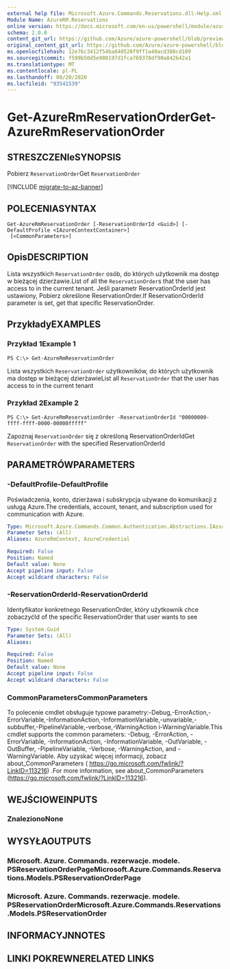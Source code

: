 ```yaml
---
external help file: Microsoft.Azure.Commands.Reservations.dll-Help.xml
Module Name: AzureRM.Reservations
online version: https://docs.microsoft.com/en-us/powershell/module/azurerm.reservations/get-azurermreservationorder
schema: 2.0.0
content_git_url: https://github.com/Azure/azure-powershell/blob/preview/src/ResourceManager/Reservations/Commands.Reservations/help/Get-AzureRmReservationOrder.md
original_content_git_url: https://github.com/Azure/azure-powershell/blob/preview/src/ResourceManager/Reservations/Commands.Reservations/help/Get-AzureRmReservationOrder.md
ms.openlocfilehash: 12e76c3412f54ba840528f9ff1a40acd388cd109
ms.sourcegitcommit: f599b50d5e980197d1fca769378df90a842b42a1
ms.translationtype: MT
ms.contentlocale: pl-PL
ms.lasthandoff: 08/20/2020
ms.locfileid: "93541539"
---
```

# <span data-ttu-id="f72ca-101">Get-AzureRmReservationOrder</span><span class="sxs-lookup"><span data-stu-id="f72ca-101">Get-AzureRmReservationOrder</span></span>

## <span data-ttu-id="f72ca-102">STRESZCZENIe</span><span class="sxs-lookup"><span data-stu-id="f72ca-102">SYNOPSIS</span></span>
<span data-ttu-id="f72ca-103">Pobierz `ReservationOrder`</span><span class="sxs-lookup"><span data-stu-id="f72ca-103">Get `ReservationOrder`</span></span>

[!INCLUDE [migrate-to-az-banner](../../includes/migrate-to-az-banner.md)]

## <span data-ttu-id="f72ca-104">POLECENIA</span><span class="sxs-lookup"><span data-stu-id="f72ca-104">SYNTAX</span></span>

```
Get-AzureRmReservationOrder [-ReservationOrderId <Guid>] [-DefaultProfile <IAzureContextContainer>]
 [<CommonParameters>]
```

## <span data-ttu-id="f72ca-105">Opis</span><span class="sxs-lookup"><span data-stu-id="f72ca-105">DESCRIPTION</span></span>
<span data-ttu-id="f72ca-106">Lista wszystkich `ReservationOrder` osób, do których użytkownik ma dostęp w bieżącej dzierżawie.</span><span class="sxs-lookup"><span data-stu-id="f72ca-106">List of all the `ReservationOrder`s that the user has access to in the current tenant.</span></span> <span data-ttu-id="f72ca-107">Jeśli parametr ReservationOrderId jest ustawiony, Pobierz określone ReservationOrder.</span><span class="sxs-lookup"><span data-stu-id="f72ca-107">If ReservationOrderId parameter is set, get that specific ReservationOrder.</span></span>

## <span data-ttu-id="f72ca-108">Przykłady</span><span class="sxs-lookup"><span data-stu-id="f72ca-108">EXAMPLES</span></span>

### <span data-ttu-id="f72ca-109">Przykład 1</span><span class="sxs-lookup"><span data-stu-id="f72ca-109">Example 1</span></span>
```
PS C:\> Get-AzureRmReservationOrder
```

<span data-ttu-id="f72ca-110">Lista wszystkich `ReservationOrder` użytkowników, do których użytkownik ma dostęp w bieżącej dzierżawie</span><span class="sxs-lookup"><span data-stu-id="f72ca-110">List all `ReservationOrder` that the user has access to in the current tenant</span></span>

### <span data-ttu-id="f72ca-111">Przykład 2</span><span class="sxs-lookup"><span data-stu-id="f72ca-111">Example 2</span></span>
```
PS C:\> Get-AzureRmReservationOrder -ReservationOrderId "00000000-ffff-ffff-0000-00000fffff"
```

<span data-ttu-id="f72ca-112">Zapoznaj `ReservationOrder` się z określoną ReservationOrderId</span><span class="sxs-lookup"><span data-stu-id="f72ca-112">Get `ReservationOrder` with the specified ReservationOrderId</span></span>

## <span data-ttu-id="f72ca-113">PARAMETRÓW</span><span class="sxs-lookup"><span data-stu-id="f72ca-113">PARAMETERS</span></span>

### <span data-ttu-id="f72ca-114">-DefaultProfile</span><span class="sxs-lookup"><span data-stu-id="f72ca-114">-DefaultProfile</span></span>
<span data-ttu-id="f72ca-115">Poświadczenia, konto, dzierżawa i subskrypcja używane do komunikacji z usługą Azure.</span><span class="sxs-lookup"><span data-stu-id="f72ca-115">The credentials, account, tenant, and subscription used for communication with Azure.</span></span>

```yaml
Type: Microsoft.Azure.Commands.Common.Authentication.Abstractions.IAzureContextContainer
Parameter Sets: (All)
Aliases: AzureRmContext, AzureCredential

Required: False
Position: Named
Default value: None
Accept pipeline input: False
Accept wildcard characters: False
```

### <span data-ttu-id="f72ca-116">-ReservationOrderId</span><span class="sxs-lookup"><span data-stu-id="f72ca-116">-ReservationOrderId</span></span>
<span data-ttu-id="f72ca-117">Identyfikator konkretnego ReservationOrder, który użytkownik chce zobaczyć</span><span class="sxs-lookup"><span data-stu-id="f72ca-117">Id of the specific ReservationOrder that user wants to see</span></span>

```yaml
Type: System.Guid
Parameter Sets: (All)
Aliases:

Required: False
Position: Named
Default value: None
Accept pipeline input: False
Accept wildcard characters: False
```

### <span data-ttu-id="f72ca-118">CommonParameters</span><span class="sxs-lookup"><span data-stu-id="f72ca-118">CommonParameters</span></span>
<span data-ttu-id="f72ca-119">To polecenie cmdlet obsługuje typowe parametry:-Debug,-ErrorAction,-ErrorVariable,-InformationAction,-InformationVariable,-unvariable,-subbuffer,-PipelineVariable,-verbose,-WarningAction i-WarningVariable.</span><span class="sxs-lookup"><span data-stu-id="f72ca-119">This cmdlet supports the common parameters: -Debug, -ErrorAction, -ErrorVariable, -InformationAction, -InformationVariable, -OutVariable, -OutBuffer, -PipelineVariable, -Verbose, -WarningAction, and -WarningVariable.</span></span> <span data-ttu-id="f72ca-120">Aby uzyskać więcej informacji, zobacz about_CommonParameters ( https://go.microsoft.com/fwlink/?LinkID=113216) .</span><span class="sxs-lookup"><span data-stu-id="f72ca-120">For more information, see about_CommonParameters (https://go.microsoft.com/fwlink/?LinkID=113216).</span></span>

## <span data-ttu-id="f72ca-121">WEJŚCIOWE</span><span class="sxs-lookup"><span data-stu-id="f72ca-121">INPUTS</span></span>

### <span data-ttu-id="f72ca-122">Znaleziono</span><span class="sxs-lookup"><span data-stu-id="f72ca-122">None</span></span>

## <span data-ttu-id="f72ca-123">WYSYŁA</span><span class="sxs-lookup"><span data-stu-id="f72ca-123">OUTPUTS</span></span>

### <span data-ttu-id="f72ca-124">Microsoft. Azure. Commands. rezerwacje. modele. PSReservationOrderPage</span><span class="sxs-lookup"><span data-stu-id="f72ca-124">Microsoft.Azure.Commands.Reservations.Models.PSReservationOrderPage</span></span>

### <span data-ttu-id="f72ca-125">Microsoft. Azure. Commands. rezerwacje. modele. PSReservationOrder</span><span class="sxs-lookup"><span data-stu-id="f72ca-125">Microsoft.Azure.Commands.Reservations.Models.PSReservationOrder</span></span>

## <span data-ttu-id="f72ca-126">INFORMACYJN</span><span class="sxs-lookup"><span data-stu-id="f72ca-126">NOTES</span></span>

## <span data-ttu-id="f72ca-127">LINKI POKREWNE</span><span class="sxs-lookup"><span data-stu-id="f72ca-127">RELATED LINKS</span></span>
